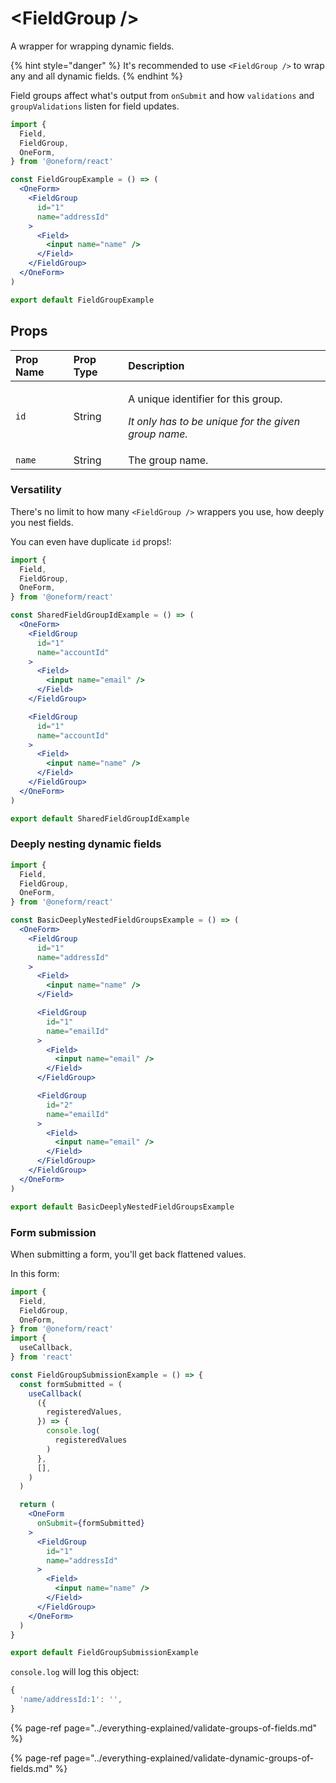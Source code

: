 # &lt;FieldGroup /&gt;

A wrapper for wrapping dynamic fields.

{% hint style="danger" %}
It's recommended to use `<FieldGroup />` to wrap any and all dynamic fields.
{% endhint %}

Field groups affect what's output from `onSubmit` and how `validations` and `groupValidations` listen for field updates.

```jsx
import {
  Field,
  FieldGroup,
  OneForm,
} from '@oneform/react'

const FieldGroupExample = () => (
  <OneForm>
    <FieldGroup
      id="1"
      name="addressId"
    >
      <Field>
        <input name="name" />
      </Field>
    </FieldGroup>
  </OneForm>
)

export default FieldGroupExample
```

## Props

<table>
  <thead>
    <tr>
      <th style="text-align:left">Prop Name</th>
      <th style="text-align:left">Prop Type</th>
      <th style="text-align:left">Description</th>
    </tr>
  </thead>
  <tbody>
    <tr>
      <td style="text-align:left"> <code>id</code>
      </td>
      <td style="text-align:left">String</td>
      <td style="text-align:left">
        <p>A unique identifier for this group.</p>
        <p><em>It only has to be unique for the given group name.</em>
        </p>
      </td>
    </tr>
    <tr>
      <td style="text-align:left"> <code>name</code>
      </td>
      <td style="text-align:left">String</td>
      <td style="text-align:left">The group name.</td>
    </tr>
  </tbody>
</table>

### Versatility

There's no limit to how many `<FieldGroup />` wrappers you use, how deeply you nest fields.

You can even have duplicate `id` props!:

```jsx
import {
  Field,
  FieldGroup,
  OneForm,
} from '@oneform/react'

const SharedFieldGroupIdExample = () => (
  <OneForm>
    <FieldGroup
      id="1"
      name="accountId"
    >
      <Field>
        <input name="email" />
      </Field>
    </FieldGroup>

    <FieldGroup
      id="1"
      name="accountId"
    >
      <Field>
        <input name="name" />
      </Field>
    </FieldGroup>
  </OneForm>
)

export default SharedFieldGroupIdExample
```

### Deeply nesting dynamic fields

```jsx
import {
  Field,
  FieldGroup,
  OneForm,
} from '@oneform/react'

const BasicDeeplyNestedFieldGroupsExample = () => (
  <OneForm>
    <FieldGroup
      id="1"
      name="addressId"
    >
      <Field>
        <input name="name" />
      </Field>

      <FieldGroup
        id="1"
        name="emailId"
      >
        <Field>
          <input name="email" />
        </Field>
      </FieldGroup>

      <FieldGroup
        id="2"
        name="emailId"
      >
        <Field>
          <input name="email" />
        </Field>
      </FieldGroup>
    </FieldGroup>
  </OneForm>
)

export default BasicDeeplyNestedFieldGroupsExample
```

### Form submission

When submitting a form, you'll get back flattened values.

In this form:

```jsx
import {
  Field,
  FieldGroup,
  OneForm,
} from '@oneform/react'
import {
  useCallback,
} from 'react'

const FieldGroupSubmissionExample = () => {
  const formSubmitted = (
    useCallback(
      ({
        registeredValues,
      }) => {
        console.log(
          registeredValues
        )
      },
      [], 
    )
  )

  return (
    <OneForm
      onSubmit={formSubmitted}
    >
      <FieldGroup
        id="1"
        name="addressId"
      >
        <Field>
          <input name="name" />
        </Field>
      </FieldGroup>
    </OneForm>
  )
}

export default FieldGroupSubmissionExample
```

`console.log` will log this object:

```jsx
{
  'name/addressId:1': '',
}
```

{% page-ref page="../everything-explained/validate-groups-of-fields.md" %}

{% page-ref page="../everything-explained/validate-dynamic-groups-of-fields.md" %}


